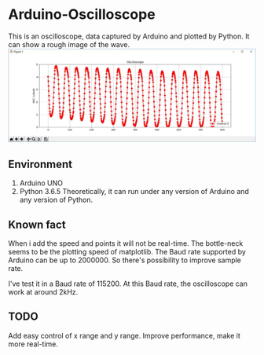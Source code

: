 # Arduino-Oscilloscope
This is an oscilloscope, data captured by Arduino and plotted by Python.
It can show a rough image of the wave.
![example of oscilloscope](./example.jpg)

## Environment
1. Arduino UNO
2. Python 3.6.5
Theoretically, it can run under any version of Arduino and any version of Python.

## Known fact
When i add the speed and points it will not be real-time. The bottle-neck seems to be the plotting speed of matplotlib. 
The Baud rate supported by Arduino can be up to 2000000. So there's possibility to improve sample rate.

I've test it in a Baud rate of 115200. At this Baud rate, the oscilloscope can work at around 2kHz. 

## TODO
Add easy control of x range and y range.
Improve performance, make it more real-time.
